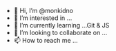 - 👋 Hi, I’m @monkidno
- 👀 I’m interested in ...
- 🌱 I’m currently learning ...Git & JS
- 💞️ I’m looking to collaborate on ...
- 📫 How to reach me ...

<!---
monkidno/monkidno is a ✨ special ✨ repository because its `README.md` (this file) appears on your GitHub profile.
You can click the Preview link to take a look at your changes.
--->
